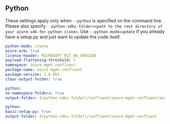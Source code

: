 ## Python

These settings apply only when `--python` is specified on the command line.
Please also specify `--python-sdks-folder=<path to the root directory of your azure-sdk-for-python clone>`.
Use `--python-mode=update` if you already have a setup.py and just want to update the code itself.

``` yaml $(python) && $(track2)
python-mode: create
azure-arm: true
license-header: MICROSOFT_MIT_NO_VERSION
payload-flattening-threshold: 2
namespace: azure.mgmt.confluent
package-name: azure-mgmt-confluent
package-version: 1.0.0b1
clear-output-folder: true
```

``` yaml $(python) && $(python-mode) == 'update'
python:
no-namespace-folders: true
output-folder: $(python-sdks-folder)/confluent/azure-mgmt-confluent/azure/mgmt/confluent
```
``` yaml $(python) && $(python-mode) == 'create'
python:
basic-setup-py: true
output-folder: $(python-sdks-folder)/confluent/azure-mgmt-confluent
```
